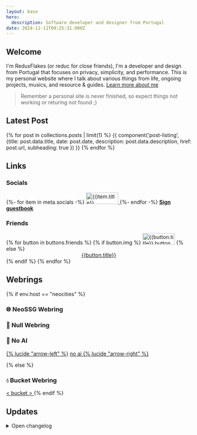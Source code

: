 ```yaml
---
layout: base
hero:
  description: Software developer and designer from Portugal
date: 2024-11-11T09:25:31.000Z
---
```


## Welcome

I'm ReduxFlakes (or reduc for close friends), I'm a developer and design from Portugal that focuses on privacy, simplicity, and performance. This is my personal website where I talk about various things from life, ongoing projects, musics, and resource & guides. [Learn more about me](/about)

> Remember a personal site is never finished, so expect things not working or returing not found ;)

## Latest Post

{% for post in collections.posts | limit(1) %}
{{ component('post-listing', {title: post.data.title, date: post.date, description: post.data.description, href: post.url, subheading: true }) }}
{% endfor %}

## Links

### Socials

<div class="auto-flex">
{%- for item in meta.socials -%}
  <a href="{{item.url}}">
  <img src="/public/img/buttons/general/{{item.img}}" alt="{{item.title}}" class="classic-btn" width="88" height="31" loading="lazy">
  </a>
{%- endfor -%}
<a href="https://reduxflakes.atabook.org/" style="font-size:1.0125em;"><b>Sign guestbook</b></a>
</div>

### Friends

<div  class="auto-flex">
  {% for button in buttons.friends %}
  {% if button.img %}
      <a href="{{button.url}}" title="{{button.title}}"><img src="/public/img/buttons/friends/{{button.img}}" alt="{{button.title}} button" width="88" height="31" class="classic-btn" loading="lazy" decoding="async" eleventy:ignore ></a>
  {% else %}
        <a href="{{button.url}}" style="display:block;text-align:center;min-width:88px;">{{button.title}}</a>
  {% endif %}
{% endfor %}

</div>

## Webrings

{% if env.host == "neocities" %}

### 🌐 NeoSSG Webring

<div id="neossg">
  <script type="text/javascript" src="https://neossg.neocities.org/onionring-variables.js"></script>
  <script type="text/javascript" src="https://neossg.neocities.org/onionring-widget.js"></script>
</div>

### 💽 Null Webring

<div class="auto-flex">

<script src="https://nuthead.neocities.org/ring/ring.js"></script>

</div>

### 🤖 No AI

<div class="auto-flex" style="align-items:center;">
<a href="https://baccyflap.com/noai/?prv&s=rzr" target="_top">{% lucide "arrow-left" %}</a>
<a href="https://baccyflap.com/noai" target="_blank" rel="noopener"> no ai </a>
<a href="https://baccyflap.com/noai/?nxt&s=rzr" target="_top">{% lucide "arrow-right" %}</a>
</div>

{% else %}

### 💧 Bucket Webring

<a href="https://webring.bucketfish.me/redirect.html?to=prev&name=reduxflakes" target="_top"> < </a>
<a href="https://webring.bucketfish.me" target="_blank" rel="noopener"> bucket </a>
<a href="https://webring.bucketfish.me/redirect.html?to=next&name=reduxflakes" target="_top" class="icon-button"> > </a>
{% endif %}

## Updates

<details>
<summary>Open changelog</summary>
<div class="scroll stack">

{%- for entry in updates -%}

  <div class="stack" style="--spacer: 0.5em;">
    {%- if loop.first -%}
    <p><b>
      <time datetime="{{ entry.updateDate | dateToISO }}">{{ entry.updateDate | formatStringDate }}</time>
      </b></p>
    {%- else -%}
    <p>
      <time style="color:var(--foreground-subtle);" datetime="{{ entry.updateDate | dateToISO }}">{{ entry.updateDate | formatStringDate }}</time>
      </p>
    {%- endif -%}
    <p>{{ entry.content | safe }}</p>
    <hr>
  </div>
{%- endfor -%}
</div>
</details>
